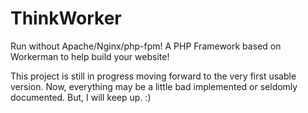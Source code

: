 # ThinkWorker
Run without Apache/Nginx/php-fpm! A PHP Framework based on Workerman to help build your website!

This project is still in progress moving forward to the very first usable version. Now, everything may be a little bad implemented or seldomly documented. But, I will keep up. :)
